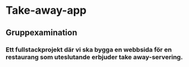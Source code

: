 # Take-away-app
## Gruppexamination

### Ett fullstackprojekt där vi ska bygga en webbsida för en restaurang som uteslutande erbjuder take away-servering.
